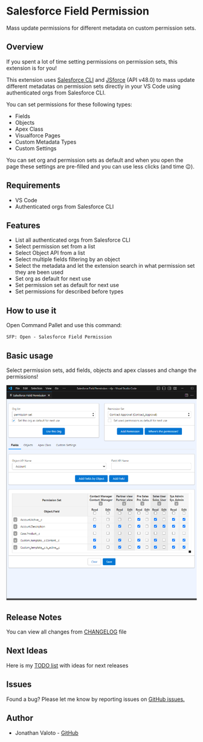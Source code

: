 # Salesforce Field Permission

Mass update permissions for different metadata on custom permission sets.

## Overview

If you spent a lot of time setting permissions on permission sets, this extension is for you!

This extension uses [Salesforce CLI](https://github.com/forcedotcom/salesforcedx-vscode) and [JSforce](https://github.com/jsforce/jsforce) (API v48.0) to mass update different metadatas on permission sets directly in your VS Code using authenticated orgs from Salesforce CLI.

You can set permissions for these following types:
- Fields
- Objects
- Apex Class
- Visualforce Pages
- Custom Metadata Types
- Custom Settings

You can set org and permission sets as default and when you open the page these settings are pre-filled and you can use less clicks (and time :wink:).

## Requirements

 - VS Code
 - Authenticated orgs from Salesforce CLI

## Features

- List all authenticated orgs from Salesforce CLI
- Select permission set from a list
- Select Object API from a list
- Select multiple fields filtering by an object
- Select the metadata and let the extension search in what permission set they are been used
- Set org as default for next use
- Set permission set as default for next use
- Set permissions for described before types

## How to use it

Open Command Pallet and use this command:


```
SFP: Open - Salesforce Field Permission
```

## Basic usage

Select permission sets, add fields, objects and apex classes and change the permissions!

![image.png](https://github.com/jvaloto/salesforce-field-permission/blob/main/media/readme/print.png?raw=true)

## Release Notes

You can view all changes from [CHANGELOG](https://github.com/jvaloto/salesforce-field-permission/blob/main/CHANGELOG.md) file

## Next Ideas

Here is my [TODO list](https://github.com/jvaloto/salesforce-field-permission/issues) with ideas for next releases

## Issues

Found a bug?
Please let me know by reporting issues on [GitHub issues.](https://github.com/jvaloto/salesforce-field-permission/issues)

## Author

- Jonathan Valoto - [GitHub](https://github.com/jvaloto)